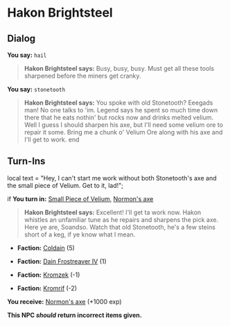 # Hakon Brightsteel


## Dialog

**You say:** `hail`



>**Hakon Brightsteel says:** Busy, busy, busy. Must get all these tools sharpened before the miners get cranky.

**You say:** `stonetooth`



>**Hakon Brightsteel says:** You spoke with old Stonetooth? Eeegads man! No one talks to 'im. Legend says he spent so much time down there that he eats nothin' but rocks now and drinks melted velium. Well I guess I should sharpen his axe, but I'll need some velium ore to repair it some. Bring me a chunk o' Velium Ore along with his axe and I'll get to work.
end

## Turn-Ins



local text = "Hey, I can't start me work without both Stonetooth's axe and the small piece of Velium. Get to it, lad!";



if **You turn in:** [Small Piece of Velium](/item/22569), [Normon's axe](/item/1690)


>**Hakon Brightsteel says:** Excellent! I'll get ta work now. Hakon whistles an unfamiliar tune as he repairs and sharpens the pick axe. Here ye are, Soandso. Watch that old Stonetooth, he's a few steins short of a keg, if ye know what I mean.


* __Faction:__ [Coldain](/faction/406) (5)


* __Faction:__ [Dain Frostreaver IV](/faction/405) (1)


* __Faction:__ [Kromzek](/faction/448) (-1)


* __Faction:__ [Kromrif](/faction/419) (-2)




 **You receive:**  [Normon's axe](/item/1691) (+1000 exp)

**This NPC *should* return incorrect items given.**
